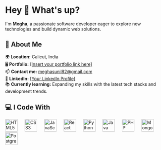 <h1 align="left">Hey 👋 What's up?</h1>

<p align="left">I'm <strong>Megha</strong>, a passionate software developer eager to explore new technologies and build dynamic web solutions.</p>

<h2 align="left">🌟 About Me</h2>

<p align="left">
  🌍 <strong>Location:</strong> Calicut, India <br>
  🖥️ <strong>Portfolio:</strong> <a href="#">[Insert your portfolio link here]</a><br>
  📫 <strong>Contact me:</strong> <a href="mailto:meghasunil82@gmail.com">meghasunil82@gmail.com</a><br>
  🔗 <strong>LinkedIn:</strong> <a href="https://www.linkedin.com/in/yourlinkedinprofile">[Your LinkedIn Profile]</a><br>
  📚 <strong>Currently learning:</strong> Expanding my skills with the latest tech stacks and development trends.
</p>

<h2 align="left">💻 I Code With</h2>

<div align="left">
  <img src="https://cdn.jsdelivr.net/gh/devicons/devicon/icons/html5/html5-original.svg" height="40" alt="HTML5 logo" />
  <img width="15" />
  <img src="https://cdn.jsdelivr.net/gh/devicons/devicon/icons/css3/css3-original.svg" height="40" alt="CSS3 logo" />
  <img width="15" />
  <img src="https://cdn.jsdelivr.net/gh/devicons/devicon/icons/javascript/javascript-original.svg" height="40" alt="JavaScript logo" />
  <img width="15" />
  <img src="https://cdn.jsdelivr.net/gh/devicons/devicon/icons/react/react-original.svg" height="40" alt="React logo" />
  <img width="15" />
  <img src="https://cdn.jsdelivr.net/gh/devicons/devicon/icons/python/python-original.svg" height="40" alt="Python logo" />
  <img width="15" />
  <img src="https://cdn.jsdelivr.net/gh/devicons/devicon/icons/java/java-original.svg" height="40" alt="Java logo" />
  <img width="15" />
  <img src="https://cdn.jsdelivr.net/gh/devicons/devicon/icons/php/php-original.svg" height="40" alt="PHP logo" />
  <img width="15" />
  <img src="https://cdn.jsdelivr.net/gh/devicons/devicon/icons/mongodb/mongodb-original.svg" height="40" alt="MongoDB logo" />
  <img width="15" />
  <img src="https://cdn.jsdelivr.net/gh/devicons/devicon/icons/postgresql/postgresql-original.svg" height="40" alt="PostgreSQL logo" />
</div>
